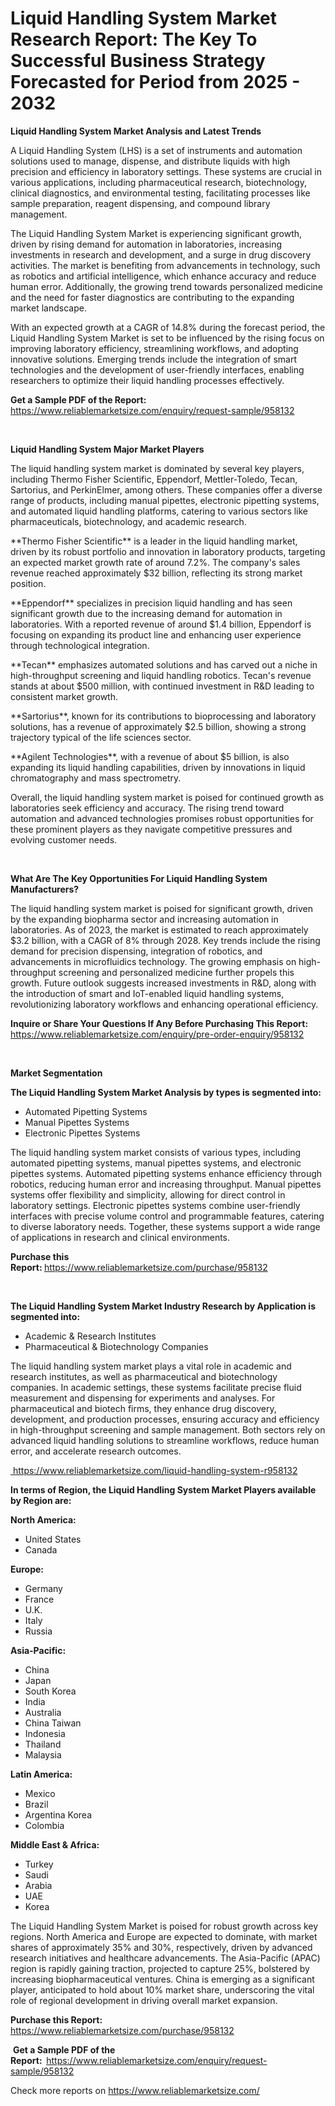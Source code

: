 <p><h1>Liquid Handling System Market Research Report: The Key To Successful Business Strategy Forecasted for Period from 2025 - 2032</h1></p><p><strong>Liquid Handling System Market Analysis and Latest Trends</strong></p>
<p><p>A Liquid Handling System (LHS) is a set of instruments and automation solutions used to manage, dispense, and distribute liquids with high precision and efficiency in laboratory settings. These systems are crucial in various applications, including pharmaceutical research, biotechnology, clinical diagnostics, and environmental testing, facilitating processes like sample preparation, reagent dispensing, and compound library management.</p><p>The Liquid Handling System Market is experiencing significant growth, driven by rising demand for automation in laboratories, increasing investments in research and development, and a surge in drug discovery activities. The market is benefiting from advancements in technology, such as robotics and artificial intelligence, which enhance accuracy and reduce human error. Additionally, the growing trend towards personalized medicine and the need for faster diagnostics are contributing to the expanding market landscape.</p><p>With an expected growth at a CAGR of 14.8% during the forecast period, the Liquid Handling System Market is set to be influenced by the rising focus on improving laboratory efficiency, streamlining workflows, and adopting innovative solutions. Emerging trends include the integration of smart technologies and the development of user-friendly interfaces, enabling researchers to optimize their liquid handling processes effectively.</p></p>
<p><strong>Get a Sample PDF of the Report:&nbsp;</strong> <a href="https://www.reliablemarketsize.com/enquiry/request-sample/958132?utm_campaign=3053&utm_medium=2&utm_source=Github&utm_content=ia&utm_term=04032025&utm_id=liquid-handling-system">https://www.reliablemarketsize.com/enquiry/request-sample/958132</a></p>
<p>&nbsp;</p>
<p><strong>Liquid Handling System Major Market Players</strong></p>
<p><p>The liquid handling system market is dominated by several key players, including Thermo Fisher Scientific, Eppendorf, Mettler-Toledo, Tecan, Sartorius, and PerkinElmer, among others. These companies offer a diverse range of products, including manual pipettes, electronic pipetting systems, and automated liquid handling platforms, catering to various sectors like pharmaceuticals, biotechnology, and academic research.</p><p>**Thermo Fisher Scientific** is a leader in the liquid handling market, driven by its robust portfolio and innovation in laboratory products, targeting an expected market growth rate of around 7.2%. The company's sales revenue reached approximately $32 billion, reflecting its strong market position.</p><p>**Eppendorf** specializes in precision liquid handling and has seen significant growth due to the increasing demand for automation in laboratories. With a reported revenue of around $1.4 billion, Eppendorf is focusing on expanding its product line and enhancing user experience through technological integration.</p><p>**Tecan** emphasizes automated solutions and has carved out a niche in high-throughput screening and liquid handling robotics. Tecan's revenue stands at about $500 million, with continued investment in R&D leading to consistent market growth.</p><p>**Sartorius**, known for its contributions to bioprocessing and laboratory solutions, has a revenue of approximately $2.5 billion, showing a strong trajectory typical of the life sciences sector.</p><p>**Agilent Technologies**, with a revenue of about $5 billion, is also expanding its liquid handling capabilities, driven by innovations in liquid chromatography and mass spectrometry.</p><p>Overall, the liquid handling system market is poised for continued growth as laboratories seek efficiency and accuracy. The rising trend toward automation and advanced technologies promises robust opportunities for these prominent players as they navigate competitive pressures and evolving customer needs.</p></p>
<p>&nbsp;</p>
<p><strong>What Are The Key Opportunities For Liquid Handling System Manufacturers?</strong></p>
<p><p>The liquid handling system market is poised for significant growth, driven by the expanding biopharma sector and increasing automation in laboratories. As of 2023, the market is estimated to reach approximately $3.2 billion, with a CAGR of 8% through 2028. Key trends include the rising demand for precision dispensing, integration of robotics, and advancements in microfluidics technology. The growing emphasis on high-throughput screening and personalized medicine further propels this growth. Future outlook suggests increased investments in R&D, along with the introduction of smart and IoT-enabled liquid handling systems, revolutionizing laboratory workflows and enhancing operational efficiency.</p></p>
<p><strong>Inquire or Share Your Questions If Any Before Purchasing This Report:</strong> <a href="https://www.reliablemarketsize.com/enquiry/pre-order-enquiry/958132?utm_campaign=3053&utm_medium=2&utm_source=Github&utm_content=ia&utm_term=04032025&utm_id=liquid-handling-system">https://www.reliablemarketsize.com/enquiry/pre-order-enquiry/958132</a></p>
<p>&nbsp;</p>
<p><strong>Market Segmentation</strong></p>
<p><strong>The Liquid Handling System Market Analysis by types is segmented into:</strong></p>
<p><ul><li>Automated Pipetting Systems</li><li>Manual Pipettes Systems</li><li>Electronic Pipettes Systems</li></ul></p>
<p><p>The liquid handling system market consists of various types, including automated pipetting systems, manual pipettes systems, and electronic pipettes systems. Automated pipetting systems enhance efficiency through robotics, reducing human error and increasing throughput. Manual pipettes systems offer flexibility and simplicity, allowing for direct control in laboratory settings. Electronic pipettes systems combine user-friendly interfaces with precise volume control and programmable features, catering to diverse laboratory needs. Together, these systems support a wide range of applications in research and clinical environments.</p></p>
<p><strong>Purchase this Report:&nbsp;</strong><a href="https://www.reliablemarketsize.com/purchase/958132?utm_campaign=3053&utm_medium=2&utm_source=Github&utm_content=ia&utm_term=04032025&utm_id=liquid-handling-system">https://www.reliablemarketsize.com/purchase/958132</a></p>
<p>&nbsp;</p>
<p><strong>The Liquid Handling System Market Industry Research by Application is segmented into:</strong></p>
<p><ul><li>Academic & Research Institutes</li><li>Pharmaceutical & Biotechnology Companies</li></ul></p>
<p><p>The liquid handling system market plays a vital role in academic and research institutes, as well as pharmaceutical and biotechnology companies. In academic settings, these systems facilitate precise fluid measurement and dispensing for experiments and analyses. For pharmaceutical and biotech firms, they enhance drug discovery, development, and production processes, ensuring accuracy and efficiency in high-throughput screening and sample management. Both sectors rely on advanced liquid handling solutions to streamline workflows, reduce human error, and accelerate research outcomes.</p></p>
<p><a href="https://www.reliablemarketsize.com/liquid-handling-system-r958132?utm_campaign=3053&utm_medium=2&utm_source=Github&utm_content=ia&utm_term=04032025&utm_id=liquid-handling-system">&nbsp;https://www.reliablemarketsize.com/liquid-handling-system-r958132</a></p>
<p><strong>In terms of Region, the Liquid Handling System Market Players available by Region are:</strong></p>
<p>
    <p> <strong> North America: </strong>
        <ul>
            <li>United States</li>
            <li>Canada</li>
        </ul>
        </p> 
    <p> <strong> Europe: </strong>
        <ul>
            <li>Germany</li>
            <li>France</li>
            <li>U.K.</li>
            <li>Italy</li>
            <li>Russia</li>
        </ul>
        </p> 
    <p> <strong> Asia-Pacific: </strong>
        <ul>
            <li>China</li>
            <li>Japan</li>
            <li>South Korea</li>
            <li>India</li>
            <li>Australia</li>
            <li>China Taiwan</li>
            <li>Indonesia</li>
            <li>Thailand</li>
            <li>Malaysia</li>
        </ul>
        </p> 
    <p> <strong> Latin America: </strong>
        <ul>
            <li>Mexico</li>
            <li>Brazil</li>
            <li>Argentina Korea</li>
            <li>Colombia</li>
        </ul>
        </p> 
    <p> <strong> Middle East & Africa: </strong>
        <ul>
            <li>Turkey</li>
            <li>Saudi</li>
            <li>Arabia</li>
            <li>UAE</li>
            <li>Korea</li>
        </ul>
    </p>
    </p>
<p><p>The Liquid Handling System Market is poised for robust growth across key regions. North America and Europe are expected to dominate, with market shares of approximately 35% and 30%, respectively, driven by advanced research initiatives and healthcare advancements. The Asia-Pacific (APAC) region is rapidly gaining traction, projected to capture 25%, bolstered by increasing biopharmaceutical ventures. China is emerging as a significant player, anticipated to hold about 10% market share, underscoring the vital role of regional development in driving overall market expansion.</p></p>
<p><strong>Purchase this Report: </strong><a href="https://www.reliablemarketsize.com/purchase/958132?utm_campaign=3053&utm_medium=2&utm_source=Github&utm_content=ia&utm_term=04032025&utm_id=liquid-handling-system">https://www.reliablemarketsize.com/purchase/958132</a></p>
<p>&nbsp;<strong>Get a Sample PDF of the Report:&nbsp;&nbsp;</strong><a href="https://www.reliablemarketsize.com/enquiry/request-sample/958132?utm_campaign=3053&utm_medium=2&utm_source=Github&utm_content=ia&utm_term=04032025&utm_id=liquid-handling-system">https://www.reliablemarketsize.com/enquiry/request-sample/958132</a></p>
<p><strong></strong></p>
<p>Check more reports on <a href="https://www.reliablemarketsize.com/?utm_campaign=3053&utm_medium=2&utm_source=Github&utm_content=ia&utm_term=04032025&utm_id=liquid-handling-system">https://www.reliablemarketsize.com/</a></p>